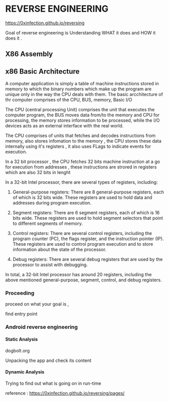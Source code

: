 # REVERSE ENGINEERING

https://0xinfection.github.io/reversing

Goal of reverse engineering is Understanding WHAT it does and HOW it does it .

## X86 Assembly 


## x86 Basic Architecture

A computer application is simply a table of machine instructions stored in memory to which the binary numbers which make up the program are unique only in the way the CPU deals with them.
The basic arcchitecture of thr computer comprises of the CPU, BUS, memory, Basic I/O

The CPU (central processing Unit) comprises the unit that executes the computer program, the BUS moves data from/to the memory and CPU for processing, the memory stores information to be processed, while the I/O devices acts as an external interface with the real world.

The CPU comprises of units that fetches and decodes instructions from memory, also  stores infomation to the memory , the CPU stores these data internally using it's registers , it also uses FLags to indicate events for execution.

In a 32 bit processor , the CPU fetches 32 bits machine instruction at a go for execution from addresses , these instructions are strored in registers which are also 32 bits in lenght

In a 32-bit Intel processor, there are several types of registers, including:

1. General-purpose registers: There are 8 general-purpose registers, each of which is 32 bits wide. These registers are used to hold data and addresses during program execution.

2. Segment registers: There are 6 segment registers, each of which is 16 bits wide. These registers are used to hold segment selectors that point to different segments of memory.

3. Control registers: There are several control registers, including the program counter (PC), the flags register, and the instruction pointer (IP). These registers are used to control program execution and to store information about the state of the processor.

4. Debug registers: There are several debug registers that are used by the processor to assist with debugging.

In total, a 32-bit Intel processor has around 20 registers, including the above mentioned general-purpose, segment, control, and debug registers.

### Proceeding

proceed on what your goal is , 

find entry point




### Android reverse engineering


#### Static Analysis 
dogbolt.org

Unpacking the app and check its content 

#### Dynamic Analysis

Trying to find out what is going on in run-time 





reference : https://0xinfection.github.io/reversing/pages/
